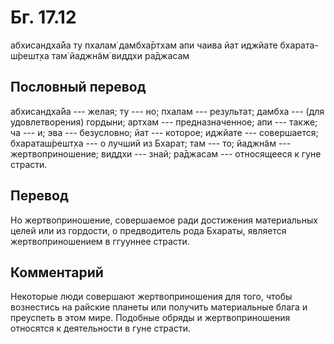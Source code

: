 # Бг. 17.12
абхисандха̄йа ту пхалам̇
дамбха̄ртхам апи чаива йат
иджйате бхарата-ш́решт̣ха
там̇ йаджн̃ам̇ виддхи ра̄джасам
## Пословный перевод

абхисандха̄йа --- желая; ту --- но; пхалам --- результат; дамбха --- (для
удовлетворения) гордыни; артхам --- предназначенное; апи --- также; ча
--- и; эва --- безусловно; йат --- которое; иджйате --- совершается;
бхараташ́решт̣ха --- о лучший из Бхарат; там --- то; йаджн̃ам ---
жертвоприношение; виддхи --- знай; ра̄джасам --- относящееся к гуне
страсти.

## Перевод

Но жертвоприношение, совершаемое ради достижения материальных целей или
из гордости, о предводитель рода Бхараты, является жертвоприношением в
ггууннее страсти.

## Комментарий

Некоторые люди совершают жертвоприношения для того, чтобы вознестись на
райские планеты или получить материальные блага и преуспеть в этом мире.
Подобные обряды и жертвоприношения относятся к деятельности в гуне
страсти.
